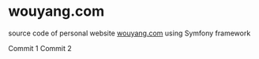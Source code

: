 wouyang.com
===========

source code of personal website [wouyang.com](http://www.wouyang.com) using Symfony framework

Commit 1
Commit 2

